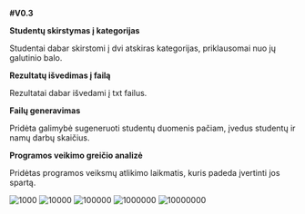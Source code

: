 **#V0.3**

**Studentų skirstymas į kategorijas**

Studentai dabar skirstomi į dvi atskiras kategorijas, priklausomai nuo jų galutinio balo.

**Rezultatų išvedimas į failą**

Rezultatai dabar išvedami į txt failus.

**Failų generavimas**

Pridėta galimybė sugeneruoti studentų duomenis pačiam, įvedus studentų ir namų darbų skaičius.

**Programos veikimo greičio analizė**

Pridėtas programos veiksmų atlikimo laikmatis, kuris padeda įvertinti jos spartą. 

![1000](https://user-images.githubusercontent.com/113367128/194946146-0b5d04b7-e0c3-4ea8-ba0f-aa8d2f5dbe1b.png)
![10000](https://user-images.githubusercontent.com/113367128/194946147-aa35c9d9-7696-426b-9569-8227e7892637.png)
![100000](https://user-images.githubusercontent.com/113367128/194946150-e8bf66b2-727e-4396-a692-2bfd93dccbae.png)
![1000000](https://user-images.githubusercontent.com/113367128/194946152-7da4fb54-1b18-48c7-830f-11c434125c74.png)
![10000000](https://user-images.githubusercontent.com/113367128/194946144-11797f35-80cf-48cf-981a-308c3d0b925b.png)
